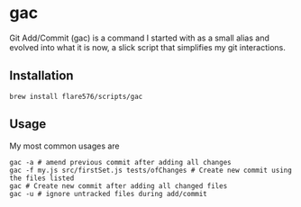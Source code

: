 # gac

Git Add/Commit (gac) is a command I started with as a small alias and evolved into what it is now, a slick script that
simplifies my git interactions.

## Installation

```
brew install flare576/scripts/gac
```

## Usage

My most common usages are
```
gac -a # amend previous commit after adding all changes
gac -f my.js src/firstSet.js tests/ofChanges # Create new commit using the files listed
gac # Create new commit after adding all changed files
gac -u # ignore untracked files during add/commit

